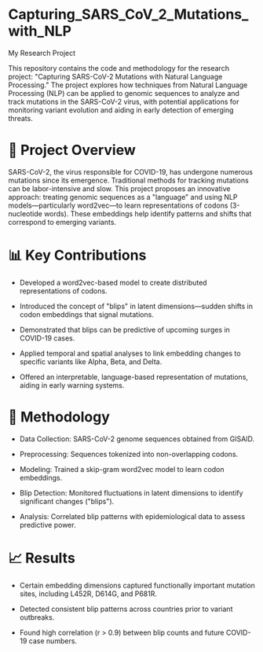 # Capturing_SARS_CoV_2_Mutations_with_NLP
My Research Project


This repository contains the code and methodology for the research project: "Capturing SARS-CoV-2 Mutations with Natural Language Processing." The project explores how techniques from Natural Language Processing (NLP) can be applied to genomic sequences to analyze and track mutations in the SARS-CoV-2 virus, with potential applications for monitoring variant evolution and aiding in early detection of emerging threats.

# 🧬 Project Overview

SARS-CoV-2, the virus responsible for COVID-19, has undergone numerous mutations since its emergence. Traditional methods for tracking mutations can be labor-intensive and slow. This project proposes an innovative approach: treating genomic sequences as a "language" and using NLP models—particularly word2vec—to learn representations of codons (3-nucleotide words). These embeddings help identify patterns and shifts that correspond to emerging variants.

# 📊 Key Contributions
- Developed a word2vec-based model to create distributed representations of codons.

- Introduced the concept of "blips" in latent dimensions—sudden shifts in codon embeddings that signal mutations.

- Demonstrated that blips can be predictive of upcoming surges in COVID-19 cases.

- Applied temporal and spatial analyses to link embedding changes to specific variants like Alpha, Beta, and Delta.

- Offered an interpretable, language-based representation of mutations, aiding in early warning systems.

# 🧠 Methodology
- Data Collection: SARS-CoV-2 genome sequences obtained from GISAID.

- Preprocessing: Sequences tokenized into non-overlapping codons.

- Modeling: Trained a skip-gram word2vec model to learn codon embeddings.

- Blip Detection: Monitored fluctuations in latent dimensions to identify significant changes ("blips").

- Analysis: Correlated blip patterns with epidemiological data to assess predictive power.

# 📈 Results
- Certain embedding dimensions captured functionally important mutation sites, including L452R, D614G, and P681R.

- Detected consistent blip patterns across countries prior to variant outbreaks.

- Found high correlation (r > 0.9) between blip counts and future COVID-19 case numbers.
